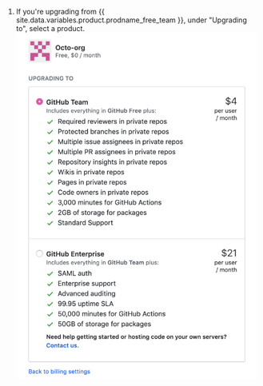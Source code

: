 1. If you're upgrading from {{ site.data.variables.product.prodname_free_team }}, under "Upgrading to", select a product.
  ![Upgrade button](/assets/images/help/billing/upgrade-to-product.png)
